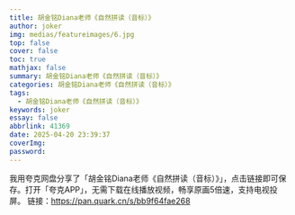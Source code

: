 ```yaml
---
title: 胡金铭Diana老师《自然拼读（音标）》
author: joker
img: medias/featureimages/6.jpg
top: false
cover: false
toc: true
mathjax: false
summary: 胡金铭Diana老师《自然拼读（音标）》
categories: 胡金铭Diana老师《自然拼读（音标）》
tags:
  - 胡金铭Diana老师《自然拼读（音标）》
keywords: joker
essay: false
abbrlink: 41369
date: 2025-04-20 23:39:37
coverImg:
password:
---
```


我用夸克网盘分享了「胡金铭Diana老师《自然拼读（音标）》」，点击链接即可保存。打开「夸克APP」，无需下载在线播放视频，畅享原画5倍速，支持电视投屏。
链接：https://pan.quark.cn/s/bb9f64fae268

